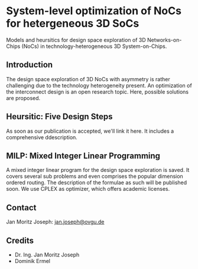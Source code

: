 # System-level optimization of NoCs for hetergeneous 3D SoCs
Models and heursitics for design space exploration of 3D Networks-on-Chips (NoCs) in technology-heterogeneous 3D System-on-Chips.

## Introduction
The design space exploration of 3D NoCs with asymmetry is rather challenging due to the technology heterogeneity present. An optimization of the interconnect design is an open research topic. Here, possible solutions are proposed. 

## Heursitic: Five Design Steps

As soon as our publication is accepted, we'll link it here. It includes a comprehensive ddescription.

## MILP: Mixed Integer Linear Programming 
A mixed integer linear program for the design space exploration is saved. It covers several sub problems and even comprises the popular dimension ordered routing. The description of the formulae as such will be published soon. 
We use CPLEX as optimizer, which offers academic licenses. 

## Contact

Jan Moritz Joseph: jan.joseph@ovgu.de

## Credits
- Dr. Ing. Jan Moritz Joseph
- Dominik Ermel